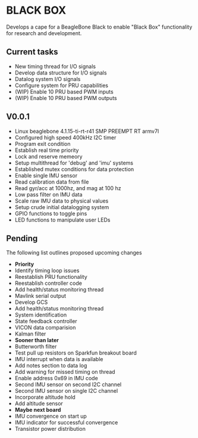
BLACK BOX
=========

Develops a cape for a BeagleBone Black to enable "Black 
Box" functionality for research and development. 


Current tasks
-------------
<ul>
  <li> New timing thread for I/O signals </li>
  <li> Develop data structure for I/O signals </li>
  <li> Datalog system I/O signals </li>
  <li>  Configure system for PRU capabilities </li>
  <li> (WIP) Enable 10 PRU based PWM inputs </li>
  <li> (WIP) Enable 10 PRU based PWM outputs </li>
</ul>


V0.0.1
------
<ul>
  <li> Linux beaglebone 4.1.15-ti-rt-r41 SMP PREEMPT RT armv7l </li>
  <li> Configured high speed 400kHz I2C timer </li>
  <li> Program exit condition </li>
  <li> Establish real time priority </li>
  <li> Lock and reserve memeory </li>
  <li> Setup multithread for 'debug' and 'imu' systems </li> 
  <li> Established mutex conditions for data protection </li>
  <li> Enable single IMU sensor </li>
  <li> Read calibration data from file </li>
  <li> Read gyr/acc at 1000hz, and mag at 100 hz </li>
  <li> Low pass filter on IMU data </li>
  <li> Scale raw IMU data to physical values </li> 
  <li> Setup crude initial datalogging system </li>
  <li> GPIO functions to toggle pins </li>
  <li> LED functions to manipulate user LEDs </li>
</ul>


Pending
-------
The following list outlines proposed upcoming changes 
<ul>

  <li><b>Priority</b></li>
  <li>Identify timing loop issues</li>
  <li>Reestablish PRU functionality</li>
  <li>Reestablish controller code</li>
  <li>Add health/status monitoring thread</li>
  <li>Mavlink serial output</li>
  <li>Develop GCS</li>
  <li>Add health/status monitoring thread</li>
  <li>System identification</li>
  <li>State feedback controller</li>
  <li>VICON data comparision</li>
  <li>Kalman filter</li>

  <li><b>Sooner than later</b></li>
  <li>Butterworth filter</li>
  <li>Test pull up resistors on Sparkfun breakout board</li>
  <li>IMU interrupt when data is available</li>
  <li>Add notes section to data log</li>
  <li>Add warning for missed timing on thread</li>
  <li>Enable address 0x69 in IMU code</li>
  <li>Second IMU sensor on second I2C channel</li>
  <li>Second IMU sensor on single I2C channel</li>
  <li>Incorporate altitude hold</li> 
  <li>Add altitude sensor</li>

  <li><b> Maybe next board </b></li>
  <li>IMU convergence on start up</li>
  <li>IMU indicator for successful convergence</li>
  <li>Transistor power distribution</li> 

</ul>




